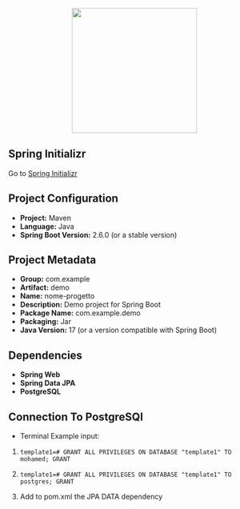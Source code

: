 
<p align="center">
  <a href="https://www.postgresql.org/">
    <img src="https://vscjava.gallerycdn.vsassets.io/extensions/vscjava/vscode-spring-initializr/0.11.2023070103/1688180724473/Microsoft.VisualStudio.Services.Icons.Default" height="250">
  </a>
</p>

## Spring Initializr
Go to [Spring Initializr](https://start.spring.io/)

## Project Configuration
- **Project:** Maven
- **Language:** Java
- **Spring Boot Version:** 2.6.0 (or a stable version)

## Project Metadata
- **Group:** com.example
- **Artifact:** demo
- **Name:** nome-progetto
- **Description:** Demo project for Spring Boot
- **Package Name:** com.example.demo
- **Packaging:** Jar
- **Java Version:** 17 (or a version compatible with Spring Boot)

## Dependencies
- **Spring Web**
- **Spring Data JPA**
- **PostgreSQL**


## Connection To PostgreSQl

- Terminal Example input:

1. `template1=# GRANT ALL PRIVILEGES ON DATABASE "template1" TO mohamed;
GRANT`

2. `template1=# GRANT ALL PRIVILEGES ON DATABASE "template1" TO postgres;
GRANT`

3. Add to pom.xml the JPA DATA dependency


